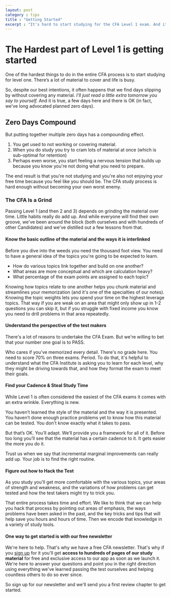 ```yaml
---
layout: post
category : tips
title : "Getting Started"
excerpt : "It's hard to start studying for the CFA Level 1 exam. And it's hard to keep studying. Here's what it takes to start and build your momentum."
--- 
```

# The Hardest part of Level 1 is getting started
One of the hardest things to do in the entire CFA process is to start studying for level one. There’s a lot of material to cover and life is busy. 

So, despite our best intentions, it often happens that we find days slipping by without covering any material. *I’ll just read a little extra tomorrow you say to yourself.* And it is true, a few days here and there is OK (in fact, we've long advocated planned zero days). 

## Zero Days Compound
But putting together multiple zero days has a compounding effect.  


1. You get used to not working or covering material. 
2. When you do study you try to cram lots of material at once (which is sub-optimal for retention)
3. Perhaps even worse, you start feeling a nervous tension that builds up because you know you're not doing what you need to prepare. 

The end result is that you're not studying and you're also not enjoying your free time because you feel like you should be. The CFA study process is hard enough without becoming your own worst enemy.

### The CFA Is a Grind 
Passing Level 1 (and then 2 and 3) depends on grinding the material over time. Little habits really do add up. And while everyone will find their own groove, we've been around the block (both ourselves and with hundreds of other Candidates) and we've distilled out a few lessons from that. 


#### Know the basic outline of the material and the ways it is interlinked

Before you dive into the weeds you need the thousand foot view. You need to have a general idea of the topics you're going to be expected to learn. 

* How do various topics link together and build on one another? 
* What areas are more conceptual and which are calculation heavy? 
* What percentage of the exam points are assigned to each topic?  

Knowing how topics relate to one another helps you chunk material and streamlines your memorization (and it's one of the specialties of our notes). Knowing the topic weights lets you spend your time on the highest leverage topics. That way if you are weak on an area that might only show up in 1-2 questions you can skip it, but if you struggle with fixed income you know you need to drill problems in that area repeatedly. 


#### Understand the perspective of the test makers 

There's a lot of reasons to undertake the CFA Exam. But we're willing to bet that your number one goal is to PASS. 

Who cares if you've memorized every detail. There's no grade here. You need to score 70% on three exams. Period. To do that, it's helpful to understand what the CFA Institute is asking you to learn for each level, why they might be driving towards that, and how they format the exam to meet their goals. 
 
 
#### Find your Cadence & Steal Study Time

While Level 1 is often considered the easiest of the CFA exams it comes with an extra wrinkle. Everything is new. 

You haven’t learned the style of the material and the way it is presented. You haven’t done enough practice problems yet to know how this material can be tested. You don't know exactly what it takes to pass.

But that’s OK. You’ll adapt. We’ll provide you a framework for all of it. Before too long you’ll see that the material has a certain cadence to it. It gets easier the more you do it.

Trust us when we say that incremental marginal improvements can really add up. Your job is to find the right routine.
 
 
#### Figure out how to Hack the Test

As you study you'll get more comfortable with the various topics, your areas of strength and weakness, and the variations of how problems can get tested and how the test takers might try to trick you. 

That entire process takes time and effort. We like to think that we can help you hack that process by pointing out areas of emphasis, the ways problems have been asked in the past, and the key tricks and tips that will help save you hours and hours of time. Then we encode that knowledge in a variety of study tools.
 
 
#### One way to get started is with our free newsletter

We're here to help. That's why we have a free CFA newsletter. That's why if you [sign up](http://cfaexamlevel1.com/newsletter/) for it you'll get **access to hundreds of pages of our study material** for free and exclusive access to our app as soon as we launch it. We're here to answer your questions and point you in the right direction using everything we've learned passing the test ourselves and helping countless others to do so ever since.

So sign up for our newsletter and we'll send you a first review chapter to get started.

